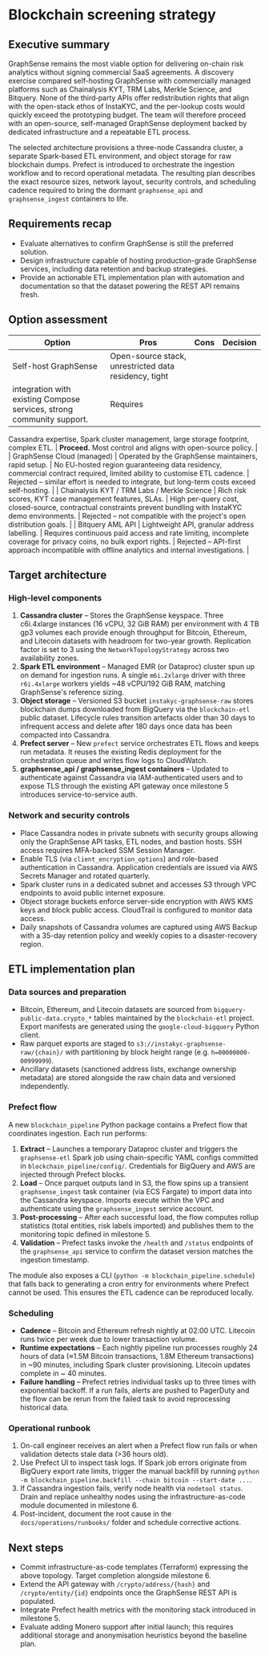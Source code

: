 # Blockchain screening strategy

## Executive summary
GraphSense remains the most viable option for delivering on-chain risk
analytics without signing commercial SaaS agreements. A discovery exercise
compared self-hosting GraphSense with commercially managed platforms such as
Chainalysis KYT, TRM Labs, Merkle Science, and Bitquery. None of the
third‑party APIs offer redistribution rights that align with the open-stack
ethos of InstaKYC, and the per-lookup costs would quickly exceed the
prototyping budget. The team will therefore proceed with an open-source,
self-managed GraphSense deployment backed by dedicated infrastructure and a
repeatable ETL process.

The selected architecture provisions a three-node Cassandra cluster, a
separate Spark-based ETL environment, and object storage for raw blockchain
dumps. Prefect is introduced to orchestrate the ingestion workflow and to
record operational metadata. The resulting plan describes the exact resource
sizes, network layout, security controls, and scheduling cadence required to
bring the dormant `graphsense_api` and `graphsense_ingest` containers to life.

## Requirements recap
- Evaluate alternatives to confirm GraphSense is still the preferred solution.
- Design infrastructure capable of hosting production-grade GraphSense
  services, including data retention and backup strategies.
- Provide an actionable ETL implementation plan with automation and
  documentation so that the dataset powering the REST API remains fresh.

## Option assessment
| Option | Pros | Cons | Decision |
| --- | --- | --- | --- |
| Self-host GraphSense | Open-source stack, unrestricted data residency, tight
integration with existing Compose services, strong community support. | Requires
Cassandra expertise, Spark cluster management, large storage footprint, complex
ETL. | **Proceed.** Most control and aligns with open-source policy. |
| GraphSense Cloud (managed) | Operated by the GraphSense maintainers, rapid
setup. | No EU-hosted region guaranteeing data residency, commercial contract
required, limited ability to customise ETL cadence. | Rejected – similar effort
is needed to integrate, but long-term costs exceed self-hosting. |
| Chainalysis KYT / TRM Labs / Merkle Science | Rich risk scores, KYT case
management features, SLAs. | High per-query cost, closed-source, contractual
constraints prevent bundling with InstaKYC demo environments. | Rejected – not
compatible with the project's open distribution goals. |
| Bitquery AML API | Lightweight API, granular address labelling. | Requires
continuous paid access and rate limiting, incomplete coverage for privacy
coins, no bulk export rights. | Rejected – API-first approach incompatible with
offline analytics and internal investigations. |

## Target architecture
### High-level components
1. **Cassandra cluster** – Stores the GraphSense keyspace. Three c6i.4xlarge
   instances (16 vCPU, 32 GiB RAM) per environment with 4 TB gp3 volumes each
   provide enough throughput for Bitcoin, Ethereum, and Litecoin datasets with
   headroom for two-year growth. Replication factor is set to 3 using the
   `NetworkTopologyStrategy` across two availability zones.
2. **Spark ETL environment** – Managed EMR (or Dataproc) cluster spun up on
   demand for ingestion runs. A single `m6i.2xlarge` driver with three
   `r6i.4xlarge` workers yields ~48 vCPU/192 GiB RAM, matching GraphSense's
   reference sizing.
3. **Object storage** – Versioned S3 bucket `instakyc-graphsense-raw` stores
   blockchain dumps downloaded from BigQuery via the
   `blockchain-etl` public dataset. Lifecycle rules transition artefacts older
   than 30 days to infrequent access and delete after 180 days once data has
   been compacted into Cassandra.
4. **Prefect server** – New `prefect` service orchestrates ETL flows and keeps
   run metadata. It reuses the existing Redis deployment for the orchestration
   queue and writes flow logs to CloudWatch.
5. **graphsense_api / graphsense_ingest containers** – Updated to authenticate
   against Cassandra via IAM-authenticated users and to expose TLS through the
   existing API gateway once milestone 5 introduces service-to-service auth.

### Network and security controls
- Place Cassandra nodes in private subnets with security groups allowing only
  the GraphSense API tasks, ETL nodes, and bastion hosts. SSH access requires
  MFA-backed SSM Session Manager.
- Enable TLS (via `client_encryption_options`) and role-based authentication in
  Cassandra. Application credentials are issued via AWS Secrets Manager and
  rotated quarterly.
- Spark cluster runs in a dedicated subnet and accesses S3 through VPC
  endpoints to avoid public internet exposure.
- Object storage buckets enforce server-side encryption with AWS KMS keys and
  block public access. CloudTrail is configured to monitor data access.
- Daily snapshots of Cassandra volumes are captured using AWS Backup with a
  35-day retention policy and weekly copies to a disaster-recovery region.

## ETL implementation plan
### Data sources and preparation
- Bitcoin, Ethereum, and Litecoin datasets are sourced from
  `bigquery-public-data.crypto_*` tables maintained by the
  `blockchain-etl` project. Export manifests are generated using the
  `google-cloud-bigquery` Python client.
- Raw parquet exports are staged to `s3://instakyc-graphsense-raw/{chain}/` with
  partitioning by block height range (e.g. `h=00000000-00999999`).
- Ancillary datasets (sanctioned address lists, exchange ownership metadata)
  are stored alongside the raw chain data and versioned independently.

### Prefect flow
A new `blockchain_pipeline` Python package contains a Prefect flow that
coordinates ingestion. Each run performs:
1. **Extract** – Launches a temporary Dataproc cluster and triggers the
   `graphsense-etl` Spark job using chain-specific YAML configs committed in
   `blockchain_pipeline/config/`. Credentials for BigQuery and AWS are injected
   through Prefect blocks.
2. **Load** – Once parquet outputs land in S3, the flow spins up a transient
   `graphsense_ingest` task container (via ECS Fargate) to import data into the
   Cassandra keyspace. Imports execute within the VPC and authenticate using the
   `graphsense_ingest` service account.
3. **Post-processing** – After each successful load, the flow computes rollup
   statistics (total entities, risk labels imported) and publishes them to the
   monitoring topic defined in milestone 5.
4. **Validation** – Prefect tasks invoke the `/health` and `/status` endpoints
   of the `graphsense_api` service to confirm the dataset version matches the
   ingestion timestamp.

The module also exposes a CLI (`python -m blockchain_pipeline.schedule`) that
falls back to generating a cron entry for environments where Prefect cannot be
used. This ensures the ETL cadence can be reproduced locally.

### Scheduling
- **Cadence** – Bitcoin and Ethereum refresh nightly at 02:00 UTC. Litecoin
  runs twice per week due to lower transaction volume.
- **Runtime expectations** – Each nightly pipeline run processes roughly 24
  hours of data (≈1.5M Bitcoin transactions, 1.8M Ethereum transactions) in ~90
  minutes, including Spark cluster provisioning. Litecoin updates complete in ~
  40 minutes.
- **Failure handling** – Prefect retries individual tasks up to three times with
  exponential backoff. If a run fails, alerts are pushed to PagerDuty and the
  flow can be rerun from the failed task to avoid reprocessing historical data.

### Operational runbook
1. On-call engineer receives an alert when a Prefect flow run fails or when
   validation detects stale data (>36 hours old).
2. Use Prefect UI to inspect task logs. If Spark job errors originate from
   BigQuery export rate limits, trigger the manual backfill by running
   `python -m blockchain_pipeline.backfill --chain bitcoin --start-date ...`.
3. If Cassandra ingestion fails, verify node health via `nodetool status`. Drain
   and replace unhealthy nodes using the infrastructure-as-code module documented
   in milestone 6.
4. Post-incident, document the root cause in the `docs/operations/runbooks/`
   folder and schedule corrective actions.

## Next steps
- Commit infrastructure-as-code templates (Terraform) expressing the above
  topology. Target completion alongside milestone 6.
- Extend the API gateway with `/crypto/address/{hash}` and `/crypto/entity/{id}`
  endpoints once the GraphSense REST API is populated.
- Integrate Prefect health metrics with the monitoring stack introduced in
  milestone 5.
- Evaluate adding Monero support after initial launch; this requires additional
  storage and anonymisation heuristics beyond the baseline plan.
